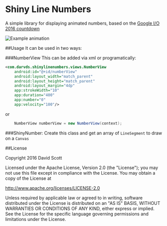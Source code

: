 # Shiny Line Numbers

A simple library for displaying animated numbers, based on the [Google I/O 2016 countdown](https://events.google.com/io2016/)

![Example animation](https://raw.githubusercontent.com/darvds/ShinyLineNumbers/master/example.gif)

##Usage
It can be used in two ways:

###NumberView
This can be added via xml or programatically:
```xml
<com.darvds.shinylinenumbers.views.NumberView
    android:id="@+id/numberView"
    android:layout_width="match_parent"
    android:layout_height="match_parent"
    android:layout_margin="4dp"
    app:strokeWidth="10"
    app:duration="400"
    app:number="0"
    app:velocity="100"/>
```
or

```java
    NumberView numberView = new NumberView(context);
```

###ShinyNumber:
Create this class and get an array of `LineSegment` to draw on a `Canvas`


##License

Copyright 2016 David Scott

Licensed under the Apache License, Version 2.0 (the "License");
you may not use this file except in compliance with the License.
You may obtain a copy of the License at

   http://www.apache.org/licenses/LICENSE-2.0

Unless required by applicable law or agreed to in writing, software
distributed under the License is distributed on an "AS IS" BASIS,
WITHOUT WARRANTIES OR CONDITIONS OF ANY KIND, either express or implied.
See the License for the specific language governing permissions and
limitations under the License.

